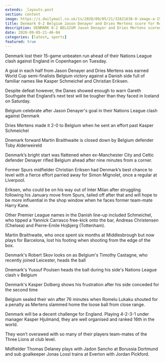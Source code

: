 ```yaml
---
extends: _layouts.post
section: content
image: https://i.dailymail.co.uk/1s/2020/09/05/21/32821638-0-image-a-155_1599338351126.jpg 
title: Denmark 0-2 Belgium Jason Denayer and Dries Mertens score for Roberto Martinezs side 
description: DENMARK 0-2 BELGIUM Jason Denayer and Dries Mertens scored as Belgium beat Denmark 2-0 in Englands Nations League group. 
date: 2020-09-05-21-46-04 
categories: [latest, sports] 
featured: true 
--- 
```

Denmark lost their 15-game unbeaten run ahead of their Nations League clash against England in Copenhagen on Tuesday.

A goal in each half from Jason Denayer and Dries Mertens was earned World Cup semi-finalists Belgium victory against a Danish side full of familiar names like Kasper Schmeichel and Christian Eriksen.

Despite defeat however, the Danes showed enough to warn Gareth Southgate that England’s next test will be tougher than they faced in Iceland on Saturday.

Belgium celebrate after Jason Denayer's goal in their Nations League clash against Denmark

Dries Mertens made it 2-0 to Belgium when he sent an effort past Kasper Schmeichel

Dnemark forward Martin Braithwaite is closed down by Belgium defender Toby Alderweireld

Denmark’s bright start was flattened when ex-Manchester City and Celtic defender Denayer rifled Belgium ahead after nine minutes from a corner.

Former Spurs midfielder Christian Eriksen had Denmark’s best chance to level with a fierce effort parried away for Simon Mignolet, once a regular at Liverpool.

Eriksen, who could be on his way out of Inter Milan after struggling following his January move from Spurs, tailed off after that and will hope to be more influential in the shop window when he faces former team-mate Harry Kane.

Other Premier League names in the Danish line-up included Schmeichel, who tipped a Yannick Carrasco free-kick onto the bar, Andreas Christensen (Chelsea) and Pierre-Emile Hojbjerg (Tottenham).

Martin Braithwaite, who once spent six months at Middlesbrough but now plays for Barcelona, lost his footing when shooting from the edge of the box.

Denmark's Robert Skov looks on as Belgium's Timothy Castagne, who recently joined Leicester, heads the ball

Dnemark's Yussuf Poulsen heads the ball during his side's Nations League clash v Belgium

Denmark's Kasper Dolberg shows his frustration after his side conceded for the second time

Belgium sealed their win after 76 minutes when Romelu Lukaku shouted for a penalty as Mertens slammed home the loose ball from close range.

Denmark will be a decent challenge for England. Playing 4-2-3-1 under manager Kasper Hjulmand, they are well organised and ranked 16th in the world.

They won’t overawed with so many of their players team-mates of the Three Lions at club level.

Midfielder Thomas Delaney plays with Jadon Sancho at Borussia Dortmund and sub goalkeeper Jonas Lossl trains at Everton with Jordan Pickford.

